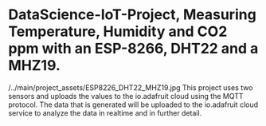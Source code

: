 # DataScience-IoT-Project, Measuring Temperature, Humidity and CO2 ppm with an ESP-8266, DHT22 and a MHZ19.
/../main/project_assets/ESP8226_DHT22_MHZ19.jpg 
This project uses two sensors and uploads the values to the io.adafruit cloud using the MQTT protocol. The data that is generated will be uploaded to the io.adafruit cloud service to analyze the data in realtime and in further detail.
